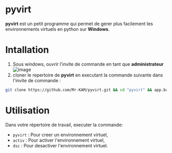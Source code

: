 # pyvirt

**pyvirt** est un petit programme qui permet de gerer plus facilement les environnements virtuels en python sur **Windows**.

# Intallation

1. Sous windows, ouvrir l'invite de commande en tant que **administrateur**
![image](https://user-images.githubusercontent.com/67423679/191192653-26d3975a-63fb-41ad-b64e-45f7269342c5.png)
1. cloner le repertoire de **pyvirt** en executant la commande suivante dans l'invite de commande :

```bash
git clone https://github.com/Mr-KAM/pyvirt.git && cd "pyvirt" && app.bat
```

# Utilisation
Dans votre répertoire de travail, executer la commande:

-  `pyvirt` : Pour creer un environnement virtuel,
-  `activ` : Pour activer l'environnement virtuel,
- `dsc` : Pour desactiver l'environnement virtuel.

